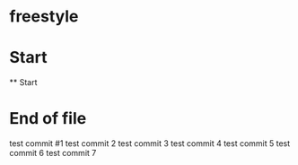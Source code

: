 # freestyle

# Start
** Start
# End of file
test commit #1
test commit 2
test commit 3
test commit 4
test commit 5
test commit 6
test commit 7
